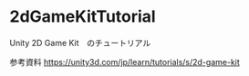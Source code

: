# 2dGameKitTutorial
Unity 2D Game Kit　のチュートリアル

参考資料 https://unity3d.com/jp/learn/tutorials/s/2d-game-kit
